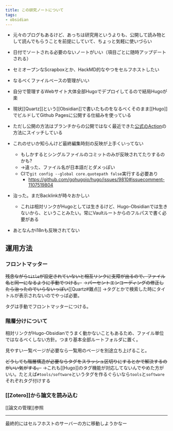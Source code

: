 ```yaml
---
title: この研究ノートについて
tags: 
- obsidian
---
```


- 元々のブログもあるけど、あっちは研究用というよりも、公開して読み物として読んでもらうことを前提にしていて、ちょっと気軽に使いづらい
- 日付でソートされる必要のないノートがいい（項目ごとに随時アップデートされる）
- セミオープンなScrapboxとか、HackMD的なやつをセルフホストしたい
- なるべくファイルベースの管理がいい

- 自分で管理するWebサイト大体全部Hugoでデプロイしてるので結局Hugoが楽

- 現状[[Quartz]]という[[Obsidian]]で書いたものをなるべくそのまま[[Hugo]]でビルドしてGithub Pagesに公開する仕組みを使っている
- ただし公開の方法はブランチからの公開ではなく最近できた[公式のAction](https://docs.github.com/ja/pages/getting-started-with-github-pages/configuring-a-publishing-source-for-your-github-pages-site#%E3%82%AB%E3%82%B9%E3%82%BF%E3%83%A0-github-actions-%E3%83%AF%E3%83%BC%E3%82%AF%E3%83%95%E3%83%AD%E3%83%BC%E3%81%AB%E3%82%88%E3%82%8B%E5%85%AC%E9%96%8B)の方法にスイッチしている
- これのせいか知らんけど最終編集時刻の反映が上手くいってない
    - もしかするとシングルファイルのコミットのみが反映されてたりするのかも?
    - →違った、ファイル名が日本語だとダメっぽい
    - CIで`git config --global core.quotepath false`実行する必要あり
        - https://github.com/gohugoio/hugo/issues/9810#issuecomment-1107519804
- 治った。まだBacklinkが時々おかしい
	- これは相対リンクがHugoとしては生きるけど、Hugo-Obsidianでは生きないから、ということみたい。常にVaultルートからのフルパスで書く必要がある
- あとなんかi18nも反映されてない

## 運用方法

### フロントマッター

~~残念ながら`title`が設定されていないと相互リンクに支障が出るので、ファイル名と同一になるように手動でつける。~~
→~~パーセントエンコーディングの修正したら治ったのでいらないっぽい~~[[Quartz#難点]]
→タグとかで検索した時にタイトルが表示されないのでやっぱ必要。

タグは手動でフロントマッターにつける。

### 階層分けについて

相対リンクがHugo-Obsidianでうまく動かないこともあるため、ファイル単位ではなるべくしない方針。つまり基本全部ルートフォルダに置く。

見やすい一覧ページが必要なら一覧用のページを別途立ち上げること。

~~どうしても階層構造が必要ならタグをスラッシュ区切りにするとかで解決するのがいい気がする。~~
→これも[[Hugo]]のタグ機能が対応してないんでやめた方がいい。たとえば`#tools/software`というタグを作るぐらいなら`tools`と`software`それぞれタグ付けする


### [[Zotero]]から論文を読み込む

[[論文の管理]]参照

---

最終的にはセルフホストのサーバーの方に移動しようかなー


